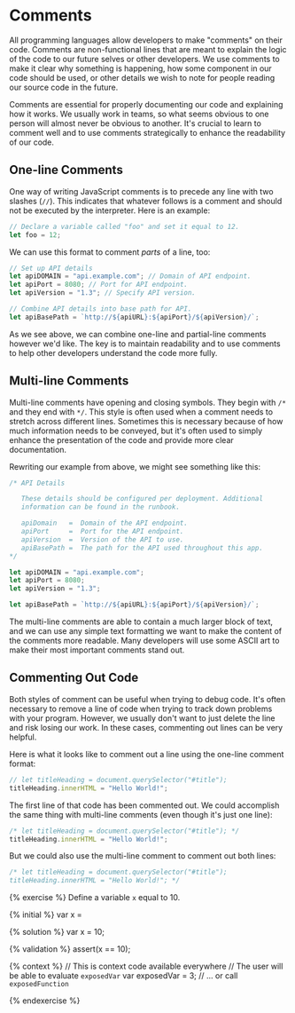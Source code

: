 # Comments

All programming languages allow developers to make "comments" on their code. Comments are non-functional lines that are meant to explain the logic of the code to our future selves or other developers. We use comments to make it clear why something is happening, how some component in our code should be used, or other details we wish to note for people reading our source code in the future. 

Comments are essential for properly documenting our code and explaining how it works. We usually work in teams, so what seems obvious to one person will almost never be obvious to another. It's crucial to learn to comment well and to use comments strategically to enhance the readability of our code.

## One-line Comments

One way of writing JavaScript comments is to precede any line with two slashes (`//`). This indicates that whatever follows is a comment and should not be executed by the interpreter. Here is an example:

```js
// Declare a variable called "foo" and set it equal to 12.
let foo = 12;
```

We can use this format to comment _parts_ of a line, too:

```js
// Set up API details
let apiDOMAIN = "api.example.com"; // Domain of API endpoint.
let apiPort = 8080; // Port for API endpoint.
let apiVersion = "1.3"; // Specify API version.

// Combine API details into base path for API.
let apiBasePath = `http://${apiURL}:${apiPort}/${apiVersion}/`;
```
As we see above, we can combine one-line and partial-line comments however we'd like. The key is to maintain readability and to use comments to help other developers understand the code more fully.

## Multi-line Comments

Multi-line comments have opening and closing symbols. They begin with `/*` and they end with `*/`. This style is often used when a comment needs to stretch across different lines. Sometimes this is necessary because of how much information needs to be conveyed, but it's often used to simply enhance the presentation of the code and provide more clear documentation.

Rewriting our example from above, we might see something like this:

```js
/* API Details

   These details should be configured per deployment. Additional
   information can be found in the runbook.

   apiDomain   =  Domain of the API endpoint.
   apiPort     =  Port for the API endpoint.
   apiVersion  =  Version of the API to use.
   apiBasePath =  The path for the API used throughout this app.
*/

let apiDOMAIN = "api.example.com"; 
let apiPort = 8080; 
let apiVersion = "1.3"; 

let apiBasePath = `http://${apiURL}:${apiPort}/${apiVersion}/`;
```

The multi-line comments are able to contain a much larger block of text, and we can use any simple text formatting we want to make the content of the comments more readable. Many developers will use some ASCII art to make their most important comments stand out.

## Commenting Out Code

Both styles of comment can be useful when trying to debug code. It's often necessary to remove a line of code when trying to track down problems with your program. However, we usually don't want to just delete the line and risk losing our work. In these cases, commenting out lines can be very helpful.

Here is what it looks like to comment out a line using the one-line comment format:

```js
// let titleHeading = document.querySelector("#title");
titleHeading.innerHTML = "Hello World!";
```

The first line of that code has been commented out. We could accomplish the same thing with multi-line comments (even though it's just one line):

```js
/* let titleHeading = document.querySelector("#title"); */
titleHeading.innerHTML = "Hello World!";

```

But we could also use the multi-line comment to comment out both lines:

```js
/* let titleHeading = document.querySelector("#title");
titleHeading.innerHTML = "Hello World!"; */
```

{% exercise %}
Define a variable `x` equal to 10.

{% initial %}
var x =

{% solution %}
var x = 10;

{% validation %}
assert(x == 10);

{% context %}
// This is context code available everywhere
// The user will be able to evaluate `exposedVar`
var exposedVar = 3;
// ... or call `exposedFunction`

{% endexercise %}